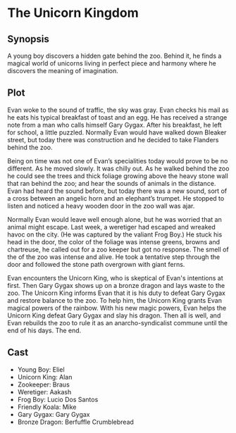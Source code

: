 # The Unicorn Kingdom

## Synopsis

A young boy discovers a hidden gate behind the zoo.
Behind it, he finds a magical world of unicorns living in perfect piece and harmony where he discovers the meaning of imagination.

## Plot

Evan woke to the sound of traffic, the sky was gray.
Evan checks his mail as he eats his typical breakfast of toast and an egg. He has received a strange note from a man who calls himself Gary Gygax. After his breakfast, he left for school, a little puzzled.
Normally Evan would have walked down Bleaker street, but today there was construction and he decided to take Flanders behind the zoo.

Being on time was not one of Evan’s specialities today would prove to be no different.
As he moved slowly. It was chilly out.
As he walked behind the zoo he could see the trees and thick foliage growing above the heavy stone wall that ran behind the zoo; and hear the sounds of animals in the distance.
Evan had heard the sound before, but today there was a new sound, sort of a cross between an angelic horn and an elephant’s trumpet.
He stopped to listen and noticed a heavy wooden door in the zoo wall was ajar.

Normally Evan would leave well enough alone, but he was worried that an animal might escape. Last week, a weretiger had escaped and wreaked havoc on the city. (He was captured by the valiant Frog Boy.)
He stuck his head in the door, the color of the foliage was intense greens, browns and chartreuse, he called out for a zoo keeper but got no response.
The smell of the of the zoo was intense and alive.
He took a tentative step through the door and followed the stone path overgrown with giant ferns.

Evan encounters the Unicorn King, who is skeptical of Evan's intentions at first. Then Gary Gygax shows up on a bronze dragon and lays waste to the zoo. The Unicorn King informs Evan that it is his duty to defeat Gary Gygax and restore balance to the zoo. To help him, the Unicorn King grants Evan magical powers of the rainbow. With his new magic powers, Evan helps the Unicorn King defeat Gary Gygax and slay his dragon. Then all is well, and Evan rebuilds the zoo to rule it as an anarcho-syndicalist commune until the end of his days.
The end.

## Cast

* Young Boy: Eliel
* Unicorn King: Alan
* Zookeeper: Braus
* Weretiger: Aakash
* Frog Boy: Lucio Dos Santos
* Friendly Koala: Mike
* Gary Gygax: Gary Gygax
* Bronze Dragon: Berfuffle Crumblebread
